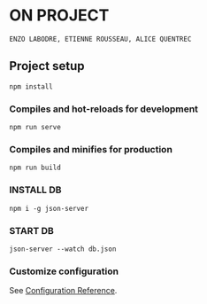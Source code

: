 # ON PROJECT
```
ENZO LABODRE, ETIENNE ROUSSEAU, ALICE QUENTREC
```

## Project setup
```
npm install
```

### Compiles and hot-reloads for development
```
npm run serve
```

### Compiles and minifies for production
```
npm run build
```

### INSTALL DB
```
npm i -g json-server
```
### START DB
```
json-server --watch db.json
```

### Customize configuration
See [Configuration Reference](https://cli.vuejs.org/config/).
